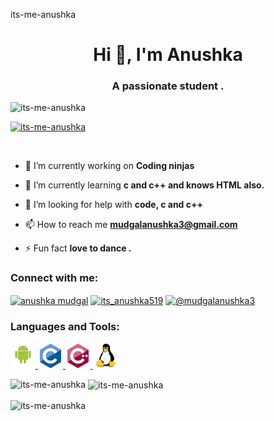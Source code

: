 its-me-anushka
<h1 align="center">Hi 👋, I'm Anushka</h1>
<h3 align="center">A passionate student .</h3>

<p align="left"> <img src="https://komarev.com/ghpvc/?username=its-me-anushka&label=Profile%20views&color=0e75b6&style=flat" alt="its-me-anushka" /> </p>

<p align="left"> <a href="https://github.com/ryo-ma/github-profile-trophy"><img src="https://github-profile-trophy.vercel.app/?username=its-me-anushka" alt="its-me-anushka" /></a> </p>

<p align="left"> <a href="https://twitter.com/" target="blank"><img src="https://img.shields.io/twitter/follow/?logo=twitter&style=for-the-badge" alt="" /></a> </p>

- 🔭 I’m currently working on **Coding ninjas**

- 🌱 I’m currently learning **c and c++ and knows HTML also.**

- 🤝 I’m looking for help with **code, c and c++**

- 📫 How to reach me **mudgalanushka3@gmail.com**

- ⚡ Fun fact **love to dance .**

<h3 align="left">Connect with me:</h3>
<p align="left">
<a href="https://linkedin.com/in/anushka mudgal" target="blank"><img align="center" src="https://raw.githubusercontent.com/rahuldkjain/github-profile-readme-generator/master/src/images/icons/Social/linked-in-alt.svg" alt="anushka mudgal" height="30" width="40" /></a>
<a href="https://instagram.com/its_anushka519" target="blank"><img align="center" src="https://raw.githubusercontent.com/rahuldkjain/github-profile-readme-generator/master/src/images/icons/Social/instagram.svg" alt="its_anushka519" height="30" width="40" /></a>
<a href="https://www.hackerrank.com/@mudgalanushka3" target="blank"><img align="center" src="https://raw.githubusercontent.com/rahuldkjain/github-profile-readme-generator/master/src/images/icons/Social/hackerrank.svg" alt="@mudgalanushka3" height="30" width="40" /></a>
</p>

<h3 align="left">Languages and Tools:</h3>
<p align="left"> <a href="https://developer.android.com" target="_blank" rel="noreferrer"> <img src="https://raw.githubusercontent.com/devicons/devicon/master/icons/android/android-original-wordmark.svg" alt="android" width="40" height="40"/> </a> <a href="https://www.cprogramming.com/" target="_blank" rel="noreferrer"> <img src="https://raw.githubusercontent.com/devicons/devicon/master/icons/c/c-original.svg" alt="c" width="40" height="40"/> </a> <a href="https://www.w3schools.com/cpp/" target="_blank" rel="noreferrer"> <img src="https://raw.githubusercontent.com/devicons/devicon/master/icons/cplusplus/cplusplus-original.svg" alt="cplusplus" width="40" height="40"/> </a> <a href="https://www.linux.org/" target="_blank" rel="noreferrer"> <img src="https://raw.githubusercontent.com/devicons/devicon/master/icons/linux/linux-original.svg" alt="linux" width="40" height="40"/> </a> </p>

<p><img align="left" src="https://github-readme-stats.vercel.app/api/top-langs?username=its-me-anushka&show_icons=true&locale=en&layout=compact" alt="its-me-anushka" /></p>

<p>&nbsp;<img align="center" src="https://github-readme-stats.vercel.app/api?username=its-me-anushka&show_icons=true&locale=en" alt="its-me-anushka" /></p>

<p><img align="center" src="https://github-readme-streak-stats.herokuapp.com/?user=its-me-anushka&" alt="its-me-anushka" /></p>
